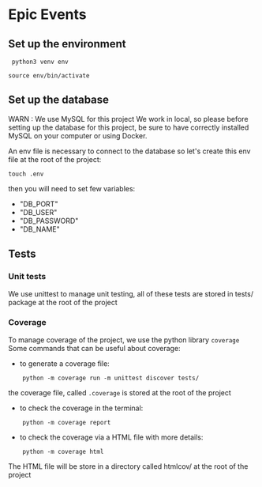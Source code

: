 # Epic Events

## Set up the environment

```shell
 python3 venv env
```
```shell
source env/bin/activate
``` 

## Set up the database

WARN : We use MySQL for this project
We work in local, so please before setting up the database for this project, be sure to have correctly installed MySQL
on your computer or using Docker.

An env file is necessary to connect to the database so let's create this env file at the root of the project:
```shell
touch .env
```

then you will need to set few variables:
- "DB_PORT" 
- "DB_USER"
- "DB_PASSWORD"
- "DB_NAME"


## Tests

### Unit tests
We use unittest to manage unit testing, all of these tests are stored in tests/ package at the root of the project

### Coverage
To manage coverage of the project, we use the python library `coverage`
Some commands that can be useful about coverage: 

- to generate a coverage file:
```shell
    python -m coverage run -m unittest discover tests/
```
the coverage file, called `.coverage` is stored at the root of the project

- to check the coverage in the terminal:
```shell
    python -m coverage report
```

- to check the coverage via a HTML file with more details:
```shell
    python -m coverage html
```
The HTML file will be store in a directory called htmlcov/ at the root of the project